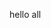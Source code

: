 <html>
  <head>
    <title>my page </title>
  </head>
  <body>
    <p>
      hello all
    </p>
  </body>
</html>
